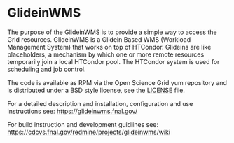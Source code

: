 # GlideinWMS

The purpose of the GlideinWMS is to provide a simple way to access the Grid resources. GlideinWMS is a Glidein Based WMS (Workload Management System) that works on top of HTCondor. Glideins are like placeholders, a mechanism by which one or more remote resources temporarily join a local HTCondor pool. The HTCondor system is used for scheduling and job control.

The code is available as RPM via the Open Science Grid yum repository
and is distributed under a BSD style license, see the [LICENSE](LICENSE) file.

For a detailed description and installation, configuration and use instructions see:
https://glideinwms.fnal.gov/

For build instruction and development guidlines see:
https://cdcvs.fnal.gov/redmine/projects/glideinwms/wiki

